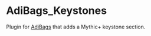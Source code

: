 # AdiBags_Keystones

Plugin for
[AdiBags](https://www.curseforge.com/wow/addons/adibags) that adds a Mythic+
keystone section.
